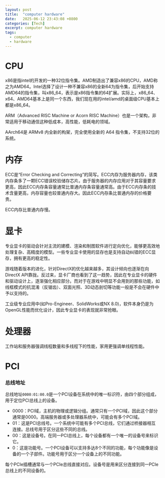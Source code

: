 ```yaml
---
layout: post
title:  "computer hardware"
date:   2025-06-12 23:43:08 +0800
categories: [Tech]
excerpt: computer hardware
tags:
  - computer
  - hardware
---
```


# CPU

x86是指intel的开发的一种32位指令集。AMD制造出了兼容x86的CPU，AMD称之为AMD64。Intel选择了设计一种不兼容x86的全新64为指令集，后开始支持AMD64的指令集，叫x86_64，表示是x86指令集的64扩展。实际上，x86_64、x64、AMD64基本上是同一个东西，我们现在用的intel/amd的桌面级CPU基本上都是x86_64。

ARM（Advanced RISC Machine or Acorn RISC Machine）也是一个架构，非常适用于移动通信这种低成本，高性能，低耗电的领域。

AArch64是 ARMv8 内全新的构架，完全使用全新的 A64 指令集，不支持32位的系统。

# 内存

ECC是“Error Checking and Correcting”的简写。ECC内存为服务器内存，该类内存条多了一颗ECC错误校验储存芯片。由于服务器的内存应用对于其容量要求更高，因此ECC内存条容量通常比普通内存条容量通常高。由于ECC内存条的技术含量更高，内存容量也较普通内存大。因此ECC内存条比普通内存的价格要贵。

ECC内存比普通内存慢。

# 显卡

专业显卡的驱动会针对主流的建模、渲染和制图软件进行定向优化，能够更高效地处理复杂、高精度的模型。一些专业显卡使用的显存也是支持自动纠错的ECC显存，拥有更高的稳定性。

游戏随着版本的进化，针对DirectX的优化越来越多，其设计倾向也逐渐在向DirectX API靠拢。反过来，显卡厂商也看到了这一趋势，因此在专业显卡的硬件和驱动设计上，逐渐强化相应部分。而对于在游戏中明显不会用到的那些功能，如线框模式的抗混淆（反锯齿）、双面光照、3D动态剖切等功能一般是不会在硬件中予以支持的。

工业级专业应用中(如Pro-Engineer、SolidWorks或NX 8.0)，软件本身仍是为OpenGL性能而优化设计，因此专业显卡的表现就非常抢眼。

# 处理器

工作站和服务器强调线程数量和多线程下的性能，家用更强调单线程性能。

# PCI

### 总线地址

总线地址`0000:01:00.0`是一个PCI设备在系统中的唯一标识符，由四个部分组成，用于定位PCI总线上的设备。

* 0000：PCI域，主机的物理或逻辑分组。通常只有一个PCI域，因此这个部分通常是0000。高端服务器或多处理器系统中，可能会有多个PCI域。
* 01：这是PCI总线号。一个系统中可能有多个PCI总线，它们通过桥接器相互连接。总线号用于区分这些不同的总线。
* 00：这是设备号。在同一PCI总线上，每个设备都有一个唯一的设备号来标识它。
* 0：这是功能号。一个PCI设备可以支持多达8个不同的功能，每个功能像是设备的一个子部件。功能号用于区分一个设备上的不同功能。

每个PCIe插槽通常与一个PCIe总线直接对应。设备号是用来区分连接到同一PCIe总线上的不同设备的。
